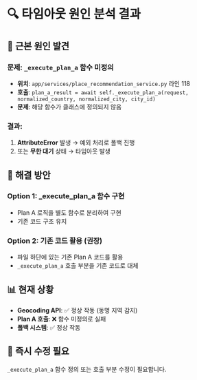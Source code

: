 # 🔍 타임아웃 원인 분석 결과

## 🚨 **근본 원인 발견**

### **문제**: `_execute_plan_a` 함수 미정의
- **위치**: `app/services/place_recommendation_service.py` 라인 118
- **호출**: `plan_a_result = await self._execute_plan_a(request, normalized_country, normalized_city, city_id)`
- **문제**: 해당 함수가 클래스에 정의되지 않음

### **결과**: 
1. **AttributeError** 발생 → 예외 처리로 폴백 진행
2. 또는 **무한 대기** 상태 → 타임아웃 발생

## 🔧 **해결 방안**

### **Option 1: _execute_plan_a 함수 구현**
- Plan A 로직을 별도 함수로 분리하여 구현
- 기존 코드 구조 유지

### **Option 2: 기존 코드 활용** (권장)
- 파일 하단에 있는 기존 Plan A 코드를 활용
- `_execute_plan_a` 호출 부분을 기존 코드로 대체

## 📊 **현재 상황**
- **Geocoding API**: ✅ 정상 작동 (동명 지역 감지)
- **Plan A 호출**: ❌ 함수 미정의로 실패
- **폴백 시스템**: ✅ 정상 작동

## 🎯 **즉시 수정 필요**
`_execute_plan_a` 함수 정의 또는 호출 부분 수정이 필요합니다.